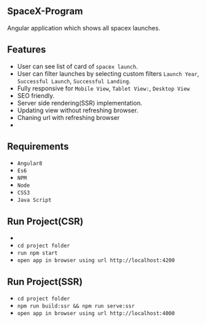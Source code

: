 SpaceX-Program
------------------------------
Angular application which shows all spacex launches. 

Features
------------------------------
* User can see list of card of `spacex launch`.
* User can filter launches by selecting custom filters `Launch Year`, `Successful Launch`, `Successful Landing`.
* Fully responsive for `Mobile View`, `Tablet View:`, `Desktop View`
* SEO friendly.
* Server side rendering(SSR) implementation.
* Updating view without refreshing browser.
* Chaning url with refreshing browser
* 


Requirements
------------------------------

* ``Angular8``
* ``Es6``
* ``NPM``
* ``Node``
* ``CSS3``
* ``Java Script``

Run Project(CSR)
------------------------------
* 
* ``cd project folder``
* ``run npm start``
* ``open app in browser using url http://localhost:4200``

Run Project(SSR)
------------------------------
* ``cd project folder``
* ``npm run build:ssr && npm run serve:ssr``
* ``open app in browser using url http://localhost:4000``





